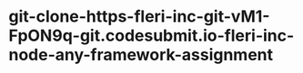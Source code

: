 # git-clone-https-fleri-inc-git-vM1-FpON9q-git.codesubmit.io-fleri-inc-node-any-framework-assignment